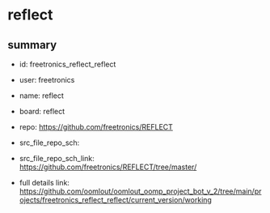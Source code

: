 # reflect
 
## summary 
* id: freetronics_reflect_reflect
* user: freetronics
* name: reflect
* board: reflect
* repo: https://github.com/freetronics/REFLECT



* src_file_repo_sch: 
* src_file_repo_sch_link: https://github.com/freetronics/REFLECT/tree/master/
* full details link: https://github.com/oomlout/oomlout_oomp_project_bot_v_2/tree/main/projects/freetronics_reflect_reflect/current_version/working  








